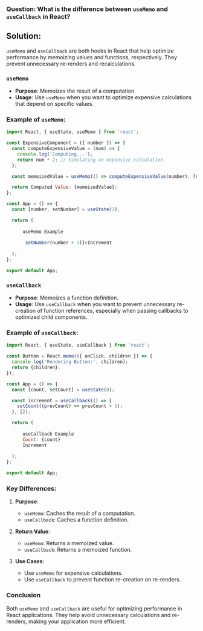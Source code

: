 ### Question: What is the difference between `useMemo` and `useCallback` in React?

## Solution:

`useMemo` and `useCallback` are both hooks in React that help optimize performance by memoizing values and functions, respectively. They prevent unnecessary re-renders and recalculations.

### `useMemo`

- **Purpose**: Memoizes the result of a computation.
- **Usage**: Use `useMemo` when you want to optimize expensive calculations that depend on specific values.

### Example of `useMemo`:

```jsx
import React, { useState, useMemo } from 'react';

const ExpensiveComponent = ({ number }) => {
  const computeExpensiveValue = (num) => {
    console.log('Computing...');
    return num * 2; // Simulating an expensive calculation
  };

  const memoizedValue = useMemo(() => computeExpensiveValue(number), [number]);

  return Computed Value: {memoizedValue};
};

const App = () => {
  const [number, setNumber] = useState(1);

  return (
    
      useMemo Example
      
       setNumber(number + 1)}>Increment
    
  );
};

export default App;
```

### `useCallback`

- **Purpose**: Memoizes a function definition.
- **Usage**: Use `useCallback` when you want to prevent unnecessary re-creation of function references, especially when passing callbacks to optimized child components.

### Example of `useCallback`:

```jsx
import React, { useState, useCallback } from 'react';

const Button = React.memo(({ onClick, children }) => {
  console.log('Rendering Button:', children);
  return {children};
});

const App = () => {
  const [count, setCount] = useState(0);

  const increment = useCallback(() => {
    setCount((prevCount) => prevCount + 1);
  }, []);

  return (
    
      useCallback Example
      Count: {count}
      Increment
    
  );
};

export default App;
```

### Key Differences:

1. **Purpose**:
   - `useMemo`: Caches the result of a computation.
   - `useCallback`: Caches a function definition.

2. **Return Value**:
   - `useMemo`: Returns a memoized value.
   - `useCallback`: Returns a memoized function.

3. **Use Cases**:
   - Use `useMemo` for expensive calculations.
   - Use `useCallback` to prevent function re-creation on re-renders.

### Conclusion

Both `useMemo` and `useCallback` are useful for optimizing performance in React applications. They help avoid unnecessary calculations and re-renders, making your application more efficient.

